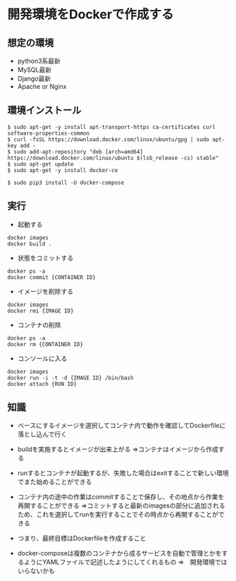 # 開発環境をDockerで作成する

## 想定の環境

* python3系最新
* MySQL最新
* Django最新
* Apache or Nginx

## 環境インストール

```
$ sudo apt-get -y install apt-transport-https ca-certificates curl software-properties-common
$ curl -fsSL https://download.docker.com/linux/ubuntu/gpg | sudo apt-key add -
$ sudo add-apt-repository "deb [arch=amd64] https://download.docker.com/linux/ubuntu $(lsb_release -cs) stable"
$ sudo apt-get update
$ sudo apt-get -y install docker-ce
```

```
$ sudo pip3 install -U docker-compose
```

## 実行

* 起動する

```
docker images
docker build .
```

* 状態をコミットする

```
docker ps -a
docker commit {CONTAINER ID}
```

* イメージを削除する

```
docker images
docker rmi {IMAGE ID}
```

* コンテナの削除

```
docker ps -a
docker rm {CONTAINER ID}
```

* コンソールに入る

```
docker images
docker run -i -t -d {IMAGE ID} /bin/bash
docker attach {RUN ID}
```

## 知識
* ベースにするイメージを選択してコンテナ内で動作を確認してDockerfileに落とし込んで行く

* buildを実施するとイメージが出来上がる
⇒コンテナはイメージから作成する

* runするとコンテナが起動するが、失敗した場合はexitすることで新しい環境でまた始めることができる

* コンテナ内の途中の作業はcommitすることで保存し、その地点から作業を再開することができる
⇒コミットすると最新のimagesの部分に追加されるため、これを選択してrunを実行することでその時点から再開することができる


* つまり、最終目標はDockerfileを作成すること

* docker-composeは複数のコンテナから成るサービスを自動で管理とかをするようにYAMLファイルで記述したようにしてくれるもの
⇒　開発環境ではいらないかも


